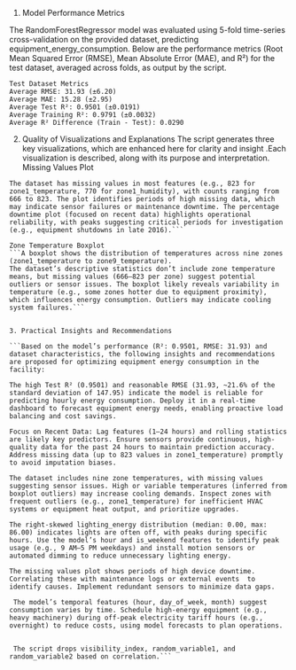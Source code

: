 1. Model Performance Metrics

The RandomForestRegressor model was evaluated using 5-fold time-series cross-validation on the provided dataset, predicting equipment_energy_consumption. Below are the performance metrics (Root Mean Squared Error (RMSE), Mean Absolute Error (MAE), and R²) for the test dataset, averaged across folds, as output by the script.
```
Test Dataset Metrics
Average RMSE: 31.93 (±6.20)
Average MAE: 15.28 (±2.95)
Average Test R²: 0.9501 (±0.0191)
Average Training R²: 0.9791 (±0.0032)
Average R² Difference (Train - Test): 0.0290
```

2. Quality of Visualizations and Explanations
The script generates three key visualizations, which are enhanced here for clarity and insight .Each visualization is described, along with its purpose and interpretation.
Missing Values Plot




```Two line plots display (1) the count of missing values per timestamp across 25 features and (2) the percentage of device downtime (missing values) for the last 8,700 records, calculated as 100 * NA_COUNT / 25.
The dataset has missing values in most features (e.g., 823 for zone1_temperature, 770 for zone1_humidity), with counts ranging from 666 to 823. The plot identifies periods of high missing data, which may indicate sensor failures or maintenance downtime. The percentage downtime plot (focused on recent data) highlights operational reliability, with peaks suggesting critical periods for investigation (e.g., equipment shutdowns in late 2016).```

Zone Temperature Boxplot
```A boxplot shows the distribution of temperatures across nine zones (zone1_temperature to zone9_temperature).
The dataset’s descriptive statistics don’t include zone temperature means, but missing values (666–823 per zone) suggest potential outliers or sensor issues. The boxplot likely reveals variability in temperature (e.g., some zones hotter due to equipment proximity), which influences energy consumption. Outliers may indicate cooling system failures.```


3. Practical Insights and Recommendations

```Based on the model’s performance (R²: 0.9501, RMSE: 31.93) and dataset characteristics, the following insights and recommendations are proposed for optimizing equipment energy consumption in the facility:

The high Test R² (0.9501) and reasonable RMSE (31.93, ~21.6% of the standard deviation of 147.95) indicate the model is reliable for predicting hourly energy consumption. Deploy it in a real-time dashboard to forecast equipment energy needs, enabling proactive load balancing and cost savings.

Focus on Recent Data: Lag features (1–24 hours) and rolling statistics are likely key predictors. Ensure sensors provide continuous, high-quality data for the past 24 hours to maintain prediction accuracy. Address missing data (up to 823 values in zone1_temperature) promptly to avoid imputation biases.

The dataset includes nine zone temperatures, with missing values suggesting sensor issues. High or variable temperatures (inferred from boxplot outliers) may increase cooling demands. Inspect zones with frequent outliers (e.g., zone1_temperature) for inefficient HVAC systems or equipment heat output, and prioritize upgrades.

The right-skewed lighting_energy distribution (median: 0.00, max: 86.00) indicates lights are often off, with peaks during specific hours. Use the model’s hour and is_weekend features to identify peak usage (e.g., 9 AM–5 PM weekdays) and install motion sensors or automated dimming to reduce unnecessary lighting energy.

The missing values plot shows periods of high device downtime. Correlating these with maintenance logs or external events  to identify causes. Implement redundant sensors to minimize data gaps.

 The model’s temporal features (hour, day_of_week, month) suggest consumption varies by time. Schedule high-energy equipment (e.g., heavy machinery) during off-peak electricity tariff hours (e.g., overnight) to reduce costs, using model forecasts to plan operations.


 The script drops visibility_index, random_variable1, and random_variable2 based on correlation.```